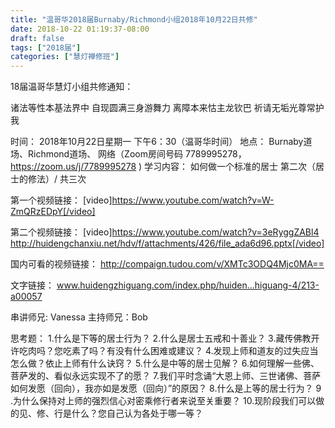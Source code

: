 ```yaml
---
title: "温哥华2018届Burnaby/Richmond小组2018年10月22日共修"
date: 2018-10-22 01:19:37-08:00
draft: false
tags: ["2018届"]
categories: ["慧灯禅修班"]
---
```

18届温哥华慧灯小组共修通知：

诸法等性本基法界中
自现圆满三身游舞力
离障本来怙主龙钦巴
祈请无垢光尊常护我

时间：
2018年10月22日星期一 下午6：30（温哥华时间）
地点：
Burnaby道场、Richmond道场、 网络（Zoom房间号码 7789995278，https://zoom.us/j/7789995278 )
学习内容：
如何做一个标准的居士 第二次（居士的修法）/ 共三次

第一个视频链接：
[video]https://www.youtube.com/watch?v=W-ZmQRzEDpY[/video]


第二个视频链接：
[video]https://www.youtube.com/watch?v=3eRyggZABl4   http://huidengchanxiu.net/hdv/f/attachments/426/file_ada6d96.pptx[/video]


国内可看的视频链接：
http://compaign.tudou.com/v/XMTc3ODQ4Mjc0MA== 

文字链接： www.huidengzhiguang.com/index.php/huiden...higuang-4/213-a00057 

串讲师兄: Vanessa
主持师兄：Bob

思考题：
1.什么是下等的居士行为？
2.什么是居士五戒和十善业？
3.藏传佛教开许吃肉吗？您吃素了吗？有没有什么困难或建议？
4.发现上师和道友的过失应当怎么做？依止上师有什么诀窍？
5.什么是中等的居士见解？
6.如何理解一些佛、菩萨发的、看似永远实现不了的愿？
7.我们平时念诵“大恩上师、三世诸佛、菩萨如何发愿（回向），我亦如是发愿（回向）”的原因？
8.什么是上等的居士行为？
9 .为什么保持对上师的强烈信心对密乘修行者来说至关重要？
10.现阶段我们可以做的见、修、行是什么？您自己认为各处于哪一等？
